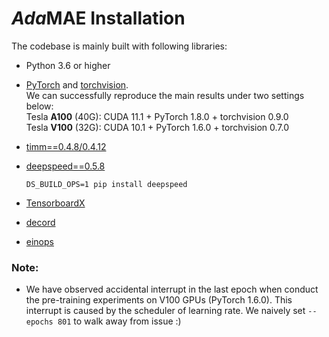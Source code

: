 # *Ada*MAE Installation

The codebase is mainly built with following libraries:

- Python 3.6 or higher

- [PyTorch](https://pytorch.org/) and [torchvision](https://github.com/pytorch/vision). <br>
  We can successfully reproduce the main results under two settings below:<br>
  Tesla **A100** (40G): CUDA 11.1 + PyTorch 1.8.0 + torchvision 0.9.0<br>
  Tesla **V100** (32G): CUDA 10.1 + PyTorch 1.6.0 + torchvision 0.7.0

- [timm==0.4.8/0.4.12](https://github.com/rwightman/pytorch-image-models)

- [deepspeed==0.5.8](https://github.com/microsoft/DeepSpeed)

  `DS_BUILD_OPS=1 pip install deepspeed`

- [TensorboardX](https://github.com/lanpa/tensorboardX)

- [decord](https://github.com/dmlc/decord)

- [einops](https://github.com/arogozhnikov/einops)

### Note:

- We have observed accidental interrupt in the last epoch when conduct the pre-training experiments on V100 GPUs (PyTorch 1.6.0). This interrupt is caused by the scheduler of learning rate. We naively set  `--epochs 801` to walk away from issue :)

